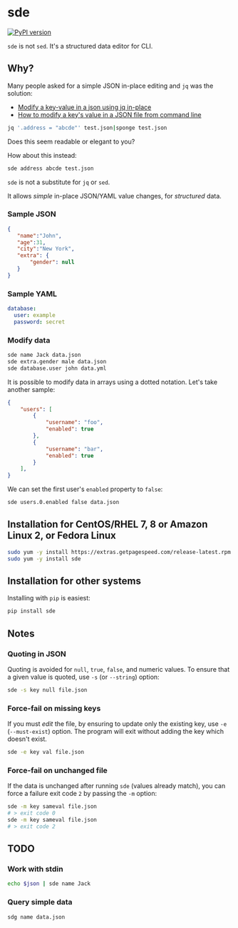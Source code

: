# sde

[![PyPI version](https://badge.fury.io/py/sde.svg)](https://badge.fury.io/py/sde)

`sde` is not `sed`. It's a structured data editor for CLI.

## Why?

Many people asked for a simple JSON in-place editing and `jq` was the solution:

* [Modify a key-value in a json using jq in-place](https://stackoverflow.com/questions/42716734/modify-a-key-value-in-a-json-using-jq-in-place)
* [How to modify a key's value in a JSON file from command line](https://stackoverflow.com/questions/43292243/how-to-modify-a-keys-value-in-a-json-file-from-command-line)

```bash
jq '.address = "abcde"' test.json|sponge test.json
```
    
Does this seem readable or elegant to you?

How about this instead:

```bash
sde address abcde test.json
```

`sde` is not a substitute for `jq` or `sed`.

It allows *simple* in-place JSON/YAML value changes, for *structured* data.

### Sample JSON

```json
{
   "name":"John",
   "age":31,
   "city":"New York",
   "extra": {
       "gender": null
   }
}
```

### Sample YAML

```yaml
database:
  user: example
  password: secret
```

### Modify data

```bash
sde name Jack data.json
sde extra.gender male data.json
sde database.user john data.yml
```

It is possible to modify data in arrays using a dotted notation. Let's take another sample:

```json
{
    "users": [
        {
            "username": "foo", 
            "enabled": true
        },
        {
            "username": "bar", 
            "enabled": true
        }      
    ],
}
```

We can set the first user's `enabled` property to `false`:

```bash
sde users.0.enabled false data.json
```

## Installation for CentOS/RHEL 7, 8 or Amazon Linux 2, or Fedora Linux

```bash
sudo yum -y install https://extras.getpagespeed.com/release-latest.rpm
sudo yum -y install sde
```
   
## Installation for other systems

Installing with `pip` is easiest:

```bash
pip install sde
```

## Notes

### Quoting in JSON

Quoting is avoided for `null`, `true`, `false`, and numeric values.
To ensure that a given value is quoted, use `-s` (or `--string`) option:

```bash
sde -s key null file.json
```

### Force-fail on missing keys

If you must *edit* the file, by ensuring to update only the existing key, use `-e` (`--must-exist`)
option. The program will exit without adding the key which doesn't exist.

```bash
sde -e key val file.json
```

### Force-fail on unchanged file

If the data is unchanged after running `sde` (values already match), you can force
a failure exit code `2` by passing the `-m` option:

```bash
sde -m key sameval file.json
# > exit code 0
sde -m key sameval file.json
# > exit code 2
```

## TODO

### Work with stdin

```bash
echo $json | sde name Jack
```

### Query simple data

```bash
sdg name data.json
```
